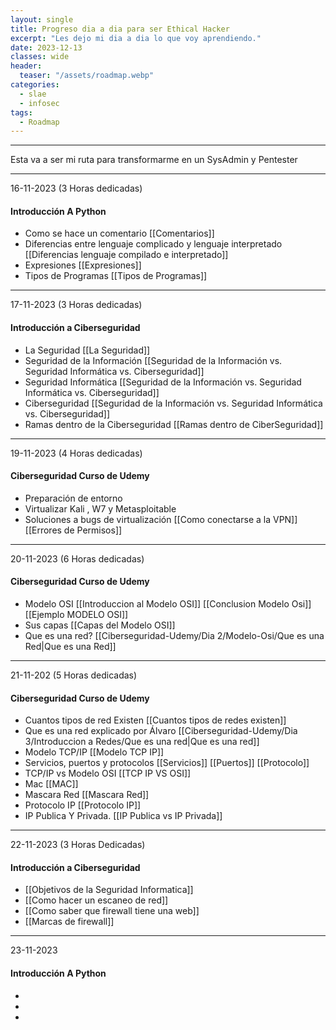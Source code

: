 ```yaml
---
layout: single
title: Progreso dia a dia para ser Ethical Hacker
excerpt: "Les dejo mi dia a dia lo que voy aprendiendo."
date: 2023-12-13
classes: wide
header:
  teaser: "/assets/roadmap.webp"
categories:
  - slae
  - infosec
tags:
  - Roadmap
---
```



***
Esta va a ser mi ruta para transformarme en un SysAdmin y Pentester
***

16-11-2023  (3 Horas dedicadas)
#### Introducción A Python

- Como se hace un comentario [[Comentarios]]
- Diferencias entre lenguaje complicado y lenguaje interpretado [[Diferencias lenguaje compilado e interpretado]]
- Expresiones [[Expresiones]]
- Tipos de Programas [[Tipos de Programas]]

***

17-11-2023 (3 Horas dedicadas)
#### Introducción a Ciberseguridad 

- La Seguridad [[La Seguridad]]
- Seguridad de la Información [[Seguridad de la Información vs. Seguridad Informática vs. Ciberseguridad]]
- Seguridad Informática [[Seguridad de la Información vs. Seguridad Informática vs. Ciberseguridad]]
- Ciberseguridad [[Seguridad de la Información vs. Seguridad Informática vs. Ciberseguridad]]
- Ramas dentro de la Ciberseguridad [[Ramas dentro de CiberSeguridad]]

***

19-11-2023 (4 Horas dedicadas)
#### Ciberseguridad Curso de Udemy 

- Preparación de entorno  
- Virtualizar Kali , W7 y Metasploitable
- Soluciones a bugs de virtualización [[Como conectarse a la VPN]] [[Errores de Permisos]]

***

20-11-2023 (6 Horas dedicadas)
#### Ciberseguridad Curso de Udemy

- Modelo OSI [[Introduccion al Modelo OSI]] [[Conclusion Modelo Osi]] [[Ejemplo MODELO OSI]]
- Sus capas [[Capas del Modelo OSI]]
- Que es una red? [[Ciberseguridad-Udemy/Dia 2/Modelo-Osi/Que es una Red|Que es una Red]]

***

21-11-202 (5 Horas dedicadas)

#### Ciberseguridad Curso de Udemy

- Cuantos tipos de red Existen [[Cuantos tipos de redes existen]]
- Que es una red explicado por Álvaro [[Ciberseguridad-Udemy/Dia 3/Introduccion a Redes/Que es una red|Que es una red]]
- Modelo TCP/IP [[Modelo TCP IP]]
- Servicios, puertos y protocolos [[Servicios]] [[Puertos]] [[Protocolo]]
- TCP/IP vs Modelo OSI [[TCP IP VS OSI]]
- Mac [[MAC]]
- Mascara Red [[Mascara Red]]
- Protocolo IP [[Protocolo IP]]
- IP Publica Y Privada. [[IP Publica vs IP Privada]]




*** 

22-11-2023 (3 Horas Dedicadas)
#### Introducción a Ciberseguridad 
- [[Objetivos de la Seguridad Informatica]]
- [[Como hacer un escaneo de red]]
- [[Como saber que firewall tiene una web]]
- [[Marcas de firewall]]

***

23-11-2023

#### Introducción A Python
-
-
-


